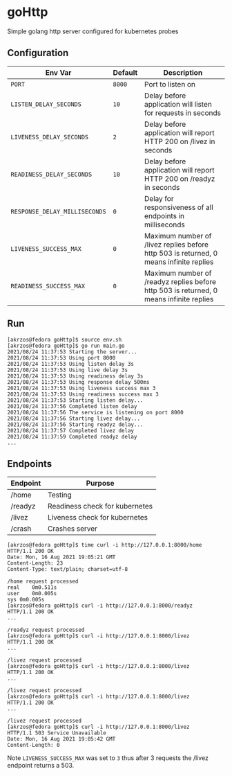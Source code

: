 # goHttp

Simple golang http server configured for kubernetes probes

## Configuration

| Env Var                       | Default | Description                                                                             |
| ----------------------------- | ------- | --------------------------------------------------------------------------------------- |
| `PORT`                        | `8000`  | Port to listen on                                                                       |
| `LISTEN_DELAY_SECONDS`        | `10`    | Delay before application will listen for requests in seconds                            |
| `LIVENESS_DELAY_SECONDS`      | `2`     | Delay before application will report HTTP 200 on /livez in seconds                      |
| `READINESS_DELAY_SECONDS`     | `10`    | Delay before application will report HTTP 200 on /readyz in seconds                     |
| `RESPONSE_DELAY_MILLISECONDS` | `0`     | Delay for responsiveness of all endpoints in milliseconds                               |
| `LIVENESS_SUCCESS_MAX`        | `0`     | Maximum number of /livez replies before http 503 is returned, 0 means infinite replies  |
| `READINESS_SUCCESS_MAX`       | `0`     | Maximum number of /readyz replies before http 503 is returned, 0 means infinite replies |

## Run

```console
[akrzos@fedora goHttp]$ source env.sh
[akrzos@fedora goHttp]$ go run main.go
2021/08/24 11:37:53 Starting the server...
2021/08/24 11:37:53 Using port 8000
2021/08/24 11:37:53 Using listen delay 3s
2021/08/24 11:37:53 Using live delay 3s
2021/08/24 11:37:53 Using readiness delay 3s
2021/08/24 11:37:53 Using response delay 500ms
2021/08/24 11:37:53 Using liveness success max 3
2021/08/24 11:37:53 Using readiness success max 3
2021/08/24 11:37:53 Starting listen delay...
2021/08/24 11:37:56 Completed listen delay
2021/08/24 11:37:56 The service is listening on port 8000
2021/08/24 11:37:56 Starting livez delay...
2021/08/24 11:37:56 Starting readyz delay...
2021/08/24 11:37:57 Completed livez delay
2021/08/24 11:37:59 Completed readyz delay
...
```

## Endpoints

| Endpoint | Purpose                        |
| -------- | ------------------------------ |
| /home    | Testing                        |
| /readyz  | Readiness check for kubernetes |
| /livez   | Liveness check for kubernetes  |
| /crash   | Crashes server                 |


```console
[akrzos@fedora goHttp]$ time curl -i http://127.0.0.1:8000/home
HTTP/1.1 200 OK
Date: Mon, 16 Aug 2021 19:05:21 GMT
Content-Length: 23
Content-Type: text/plain; charset=utf-8

/home request processed
real	0m0.511s
user	0m0.005s
sys	0m0.005s
[akrzos@fedora goHttp]$ curl -i http://127.0.0.1:8000/readyz
HTTP/1.1 200 OK
...

/readyz request processed
[akrzos@fedora goHttp]$ curl -i http://127.0.0.1:8000/livez
HTTP/1.1 200 OK
...

/livez request processed
[akrzos@fedora goHttp]$ curl -i http://127.0.0.1:8000/livez
HTTP/1.1 200 OK
...

/livez request processed
[akrzos@fedora goHttp]$ curl -i http://127.0.0.1:8000/livez
HTTP/1.1 200 OK
...

/livez request processed
[akrzos@fedora goHttp]$ curl -i http://127.0.0.1:8000/livez
HTTP/1.1 503 Service Unavailable
Date: Mon, 16 Aug 2021 19:05:42 GMT
Content-Length: 0
```

Note `LIVENESS_SUCCESS_MAX` was set to `3` thus after 3 requests the /livez endpoint returns a 503.
